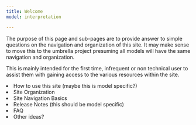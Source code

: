 ```yaml
---
title: Welcome
model: interpretation

---
```


<p>The purpose of this page and sub-pages are to provide answer to simple questions on the navigation and organization of this site.  It may make sense to move this to the umbrella project presuming all models will have the same navigation and organization.</p>

<p>This is mainly intended for the first time, infrequent or non technical user to assist them with gaining access to the various resources within the site.</p>

<li>How to use this site (maybe this is model specific?)</li>
<li>Site Organization</li>
<li>Site Navigation Basics</li>
<li>Release Notes (this should be model specific)</li>
<li>FAQ</li>
<li>Other ideas?</li>
